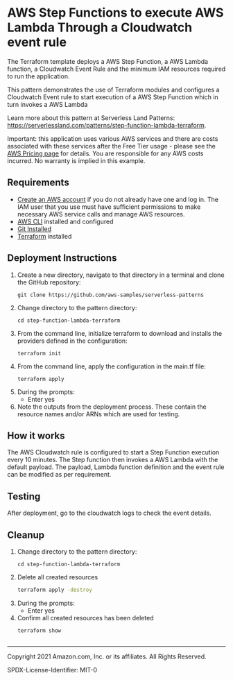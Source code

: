 # AWS Step Functions to execute AWS Lambda Through a Cloudwatch event rule

The Terraform template deploys a AWS Step Function, a AWS Lambda function, a Cloudwatch Event Rule and the minimum IAM resources required to run the application.

This pattern demonstrates the use of Terraform modules and configures a Cloudwatch Event rule to start execution of a AWS Step Function which in turn invokes a AWS Lambda

Learn more about this pattern at Serverless Land Patterns: https://serverlessland.com/patterns/step-function-lambda-terraform.

Important: this application uses various AWS services and there are costs associated with these services after the Free Tier usage - please see the [AWS Pricing page](https://aws.amazon.com/pricing/) for details. You are responsible for any AWS costs incurred. No warranty is implied in this example.

## Requirements

* [Create an AWS account](https://portal.aws.amazon.com/gp/aws/developer/registration/index.html) if you do not already have one and log in. The IAM user that you use must have sufficient permissions to make necessary AWS service calls and manage AWS resources.
* [AWS CLI](https://docs.aws.amazon.com/cli/latest/userguide/install-cliv2.html) installed and configured
* [Git Installed](https://git-scm.com/book/en/v2/Getting-Started-Installing-Git)
* [Terraform](https://learn.hashicorp.com/tutorials/terraform/install-cli?in=terraform/aws-get-started) installed

## Deployment Instructions

1. Create a new directory, navigate to that directory in a terminal and clone the GitHub repository:
    ``` 
    git clone https://github.com/aws-samples/serverless-patterns
    ```
1. Change directory to the pattern directory:
    ```
    cd step-function-lambda-terraform
    ```
1. From the command line, initialize terraform to download and installs the providers defined in the configuration:
    ```
    terraform init
    ```
1. From the command line, apply the configuration in the main.tf file:
    ```
    terraform apply
    ```
1. During the prompts:
    * Enter yes
1. Note the outputs from the deployment process. These contain the resource names and/or ARNs which are used for testing.

## How it works

The AWS Cloudwatch rule is configured to start a Step Function execution every 10 minutes. The Step function then invokes a AWS Lambda with the default payload.
The payload, Lambda function definition and the event rule can be modified as per requirement.

## Testing

After deployment, go to the cloudwatch logs to check the event details.
## Cleanup

1. Change directory to the pattern directory:
    ```
    cd step-function-lambda-terraform
    ```
1. Delete all created resources
    ```bash
    terraform apply -destroy
    ```
1. During the prompts:
    * Enter yes
1. Confirm all created resources has been deleted
    ```bash
    terraform show
    ```
    ```
----
Copyright 2021 Amazon.com, Inc. or its affiliates. All Rights Reserved.

SPDX-License-Identifier: MIT-0
